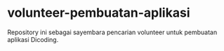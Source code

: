 # volunteer-pembuatan-aplikasi
Repository ini sebagai sayembara pencarian volunteer untuk pembuatan aplikasi Dicoding.
